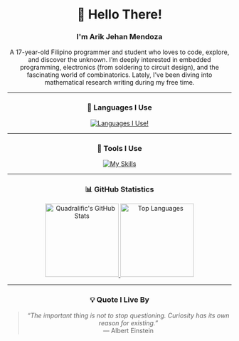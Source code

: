 <div align="center">

# 👋 Hello There!

### I'm **Arik Jehan Mendoza**  
A 17-year-old Filipino programmer and student who loves to code, explore, and discover the unknown. I’m deeply interested in embedded programming, electronics (from soldering to circuit design), and the fascinating world of combinatorics. Lately, I’ve been diving into mathematical research writing during my free time.

---

### 🧰 Languages I Use

[![Languages I Use!](https://skillicons.dev/icons?i=rust,c,cpp,cs,kotlin,java,html,css,js&perline=3)](https://skillicons.dev)

---

### 🔧 Tools I Use

[![My Skills](https://skillicons.dev/icons?i=vscode,visualstudio,neovim)](https://skillicons.dev)

---

### 📊 GitHub Statistics

<a href="https://github.com/Quadralific?tab=repositories">
  <img src="https://github-readme-stats.vercel.app/api?username=Quadralific&show_icons=true&theme=radical&hide_border=true&bg_color=0D1117" alt="Quadralific's GitHub Stats" height="165px"/>
</a>
<a href="https://en.wikipedia.org/wiki/Programming_language">
  <img src="https://github-readme-stats.vercel.app/api/top-langs/?username=Quadralific&layout=compact&theme=radical&hide_border=true&bg_color=0D1117" alt="Top Languages" height="165px"/>
</a>

---

### 💡 Quote I Live By
> *“The important thing is not to stop questioning. Curiosity has its own reason for existing.”*  
> — Albert Einstein  

</div>
